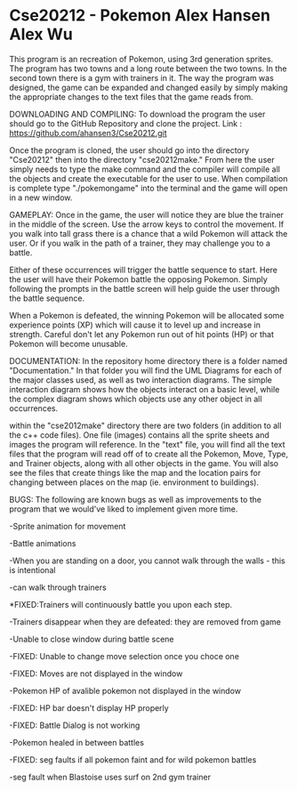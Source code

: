 Cse20212 - Pokemon
Alex Hansen
Alex Wu
========
This program is an recreation of Pokemon, using 3rd generation sprites. The program has two towns and a long route between the two towns. In the second town there is a gym with trainers in it. The way the program was designed, the game can be expanded and changed easily by simply making the appropriate changes to the text files that the game reads from. 

DOWNLOADING AND COMPILING:
To download the program the user should go to the GitHub Repository and clone the project.
Link : https://github.com/ahansen3/Cse20212.git

Once the program is cloned, the user should go into the directory "Cse20212" then into the directory "cse20212make." From here the user simply needs to type the make command and the compiler will compile all the objects and create the executable for the user to use. When compilation is complete type "./pokemongame" into the terminal and the game will open in a new window. 



GAMEPLAY:
Once in the game, the user will notice they are blue the trainer in the middle of the screen. Use the arrow keys to control the movement. If you walk into tall grass there is a chance that a wild Pokemon will attack the user. Or if you walk in the path of a trainer, they may challenge you to a battle. 

Either of these occurrences will trigger the battle sequence to start. Here the user will have their Pokemon battle the opposing Pokemon. Simply following the prompts in the battle screen will help guide the user through the battle sequence. 

When a Pokemon is defeated, the winning Pokemon will be allocated some experience points (XP) which will cause it to level up and increase in strength. Careful don't let any Pokemon run out of hit points (HP) or that Pokemon will become unusable.



DOCUMENTATION:
In the repository home directory there is a folder named "Documentation." In that folder you will find the UML Diagrams for each of the major classes used, as well as two interaction diagrams. The simple interaction diagram shows how the objects interact on a basic level, while the complex diagram shows which objects use any other object in all occurrences. 

within the "cse2012make" directory there are two folders (in addition to all the c++ code files). One file (images) contains all the sprite sheets and images the program will reference. In the "text" file, you will find all the text files that the program will read off of to create all the Pokemon, Move, Type, and Trainer objects, along with all other objects in the game. You will also see the files that create things like the map and the location pairs for changing between places on the map (ie. environment to buildings).


BUGS:
The following are known bugs as well as improvements to the program that we would've liked to implement given more time.

-Sprite animation for movement

-Battle animations

-When you are standing on a door, you cannot walk through the walls - this is intentional

-can walk through trainers

*FIXED:Trainers will continuously battle you upon each step. 

-Trainers disappear when they are defeated: they are removed from game

-Unable to close window during battle scene

-FIXED: Unable to change move selection once you choce one

-FIXED: Moves are not displayed in the window

-Pokemon HP of avalible pokemon not displayed in the window

-FIXED: HP bar doesn't display HP properly

-FIXED: Battle Dialog is not working

-Pokemon healed in between battles

-FIXED: seg faults if all pokemon faint and for wild pokemon battles

-seg fault when Blastoise uses surf on 2nd gym trainer
